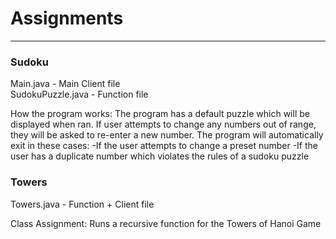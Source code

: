 # Assignments
*****************************************************************************
### Sudoku  

Main.java - Main Client file  
SudokuPuzzle.java - Function file

How the program works:
The program has a default puzzle which will be displayed when ran. If user attempts to change any numbers out of range, they will be asked to re-enter a new number.
The program will automatically exit in these cases:
-If the user attempts to change a preset number
-If the user has a duplicate number which violates the rules of a sudoku puzzle

### Towers  
Towers.java - Function + Client file  

Class Assignment: Runs a recursive function for the Towers of Hanoi Game
